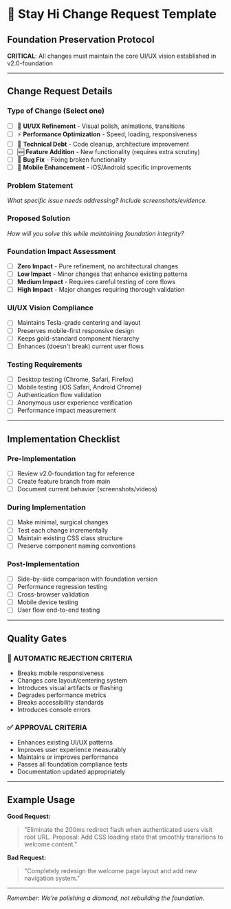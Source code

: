 # 🚀 Stay Hi Change Request Template
## Foundation Preservation Protocol

**CRITICAL**: All changes must maintain the core UI/UX vision established in v2.0-foundation

---

## Change Request Details

### **Type of Change** (Select one)
- [ ] 🎨 **UI/UX Refinement** - Visual polish, animations, transitions
- [ ] ⚡ **Performance Optimization** - Speed, loading, responsiveness
- [ ] 🔧 **Technical Debt** - Code cleanup, architecture improvement
- [ ] 🆕 **Feature Addition** - New functionality (requires extra scrutiny)
- [ ] 🐛 **Bug Fix** - Fixing broken functionality
- [ ] 📱 **Mobile Enhancement** - iOS/Android specific improvements

### **Problem Statement**
*What specific issue needs addressing? Include screenshots/evidence.*

### **Proposed Solution**
*How will you solve this while maintaining foundation integrity?*

### **Foundation Impact Assessment**
- [ ] **Zero Impact** - Pure refinement, no architectural changes
- [ ] **Low Impact** - Minor changes that enhance existing patterns
- [ ] **Medium Impact** - Requires careful testing of core flows
- [ ] **High Impact** - Major changes requiring thorough validation

### **UI/UX Vision Compliance**
- [ ] Maintains Tesla-grade centering and layout
- [ ] Preserves mobile-first responsive design
- [ ] Keeps gold-standard component hierarchy
- [ ] Enhances (doesn't break) current user flows

### **Testing Requirements**
- [ ] Desktop testing (Chrome, Safari, Firefox)
- [ ] Mobile testing (iOS Safari, Android Chrome)
- [ ] Authentication flow validation
- [ ] Anonymous user experience verification
- [ ] Performance impact measurement

---

## Implementation Checklist

### **Pre-Implementation**
- [ ] Review v2.0-foundation tag for reference
- [ ] Create feature branch from main
- [ ] Document current behavior (screenshots/videos)

### **During Implementation** 
- [ ] Make minimal, surgical changes
- [ ] Test each change incrementally
- [ ] Maintain existing CSS class structure
- [ ] Preserve component naming conventions

### **Post-Implementation**
- [ ] Side-by-side comparison with foundation version
- [ ] Performance regression testing
- [ ] Cross-browser validation
- [ ] Mobile device testing
- [ ] User flow end-to-end testing

---

## Quality Gates

### **🚫 AUTOMATIC REJECTION CRITERIA**
- Breaks mobile responsiveness
- Changes core layout/centering system
- Introduces visual artifacts or flashing
- Degrades performance metrics
- Breaks accessibility standards
- Introduces console errors

### **✅ APPROVAL CRITERIA**  
- Enhances existing UI/UX patterns
- Improves user experience measurably
- Maintains or improves performance
- Passes all foundation compliance tests
- Documentation updated appropriately

---

## Example Usage

**Good Request:**
> "Eliminate the 200ms redirect flash when authenticated users visit root URL. Proposal: Add CSS loading state that smoothly transitions to welcome content."

**Bad Request:** 
> "Completely redesign the welcome page layout and add new navigation system."

---

*Remember: We're polishing a diamond, not rebuilding the foundation.*